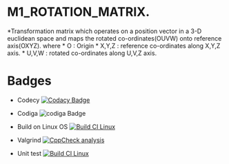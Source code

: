 # M1_ROTATION_MATRIX.
*Transformation matrix which operates on a position vector in a 3-D euclidean space and maps the rotated co-ordinates(OUVW) onto reference axis(OXYZ).
 where 
     * O     : Origin
     * X,Y,Z : reference co-ordinates along X,Y,Z axis.
     * U,V,W : rotated co-ordinates along U,V,Z axis.
     
     
# Badges
* Codecy
[![Codacy Badge](https://app.codacy.com/project/badge/Grade/f8213737c0844fc28ae70c5d0d69d0c3)](https://www.codacy.com/gh/Vinay-144/M1_Rotation-matrix/dashboard?utm_source=github.com&amp;utm_medium=referral&amp;utm_content=Vinay-144/M1_Rotation-matrix&amp;utm_campaign=Badge_Grade)
* Codiga
 ![codiga Badge](https://api.codiga.io/project/32198/score/svg)
 
* Build on Linux OS
[![Build CI Linux](https://github.com/Vinay-144/M1_Rotation-matrix/actions/workflows/c-cpp.yml/badge.svg)](https://github.com/Vinay-144/M1_Rotation-matrix/actions/workflows/c-cpp.yml) 

* Valgrind
[![CppCheck analysis](https://github.com/Vinay-144/M1_Rotation-matrix/actions/workflows/cppcheck_analysis.yml/badge.svg)](https://github.com/Vinay-144/M1_Rotation-matrix/actions/workflows/cppcheck_analysis.yml)

* Unit test
[![Build CI Linux](https://github.com/Vinay-144/M1_Rotation-matrix/actions/workflows/c-cpp.yml/badge.svg)](https://github.com/Vinay-144/M1_Rotation-matrix/actions/workflows/c-cpp.yml)
